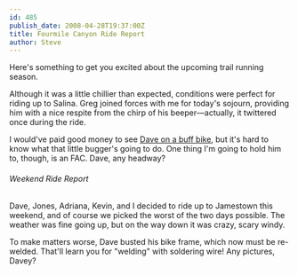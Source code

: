```yaml
---
id: 485
publish_date: 2008-04-28T19:37:00Z
title: Fourmile Canyon Ride Report
author: Steve
---
```

  
Here's something to get you excited about the upcoming trail running season.

Although it was a little chillier than expected, conditions were perfect for riding up to Salina. Greg joined forces with me for today's sojourn, providing him with a nice respite from the chirp of his beeper—actually, it twittered once during the ride.

I would've paid good money to see [Dave on a buff bike](http://www.flagstafffrenzy.org/2008/04/28/fourmile-canyon-ride-report-12#comment-702), but it's hard to know what that little bugger's going to do. One thing I'm going to hold him to, though, is an FAC. Dave, any headway?

###### Weekend Ride Report

Dave, Jones, Adriana, Kevin, and I decided to ride up to Jamestown this weekend, and of course we picked the worst of the two days possible. The weather was fine going up, but on the way down it was crazy, scary windy.

To make matters worse, Dave busted his bike frame, which now must be re-welded. That'll learn you for "welding" with soldering wire! Any pictures, Davey?